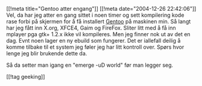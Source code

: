 [[!meta  title="Gentoo atter engang"]]
[[!meta  date="2004-12-26 22:42:06"]]
Vel, da har jeg atter en gang sittet i noen timer og sett kompilering kode rase forbi på skjermen for å få installert <a href="http://www.gentoo.org">Gentoo</a> på maskinen min. Så langt har jeg fått inn X.org, XFCE4, Gaim og FireFox. Sliter litt med å få inn mplayer pga gtk+ 1.2.x ikke vil kompileres. Men jeg finner nok ut av det en dag. Evnt noen lager en ny ebuild som fungerer. Det er iallefall deilig å komme tilbake til et system jeg føler jeg har litt kontroll over. Spørs hvor lenge jeg blir brukende dette da.

Så da setter man igang en "emerge -uD world" før man legger seg.

[[!tag  geeking]]
